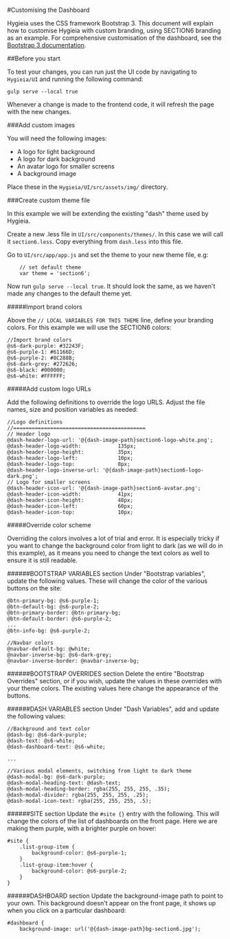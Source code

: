 #Customising the Dashboard

Hygieia uses the CSS framework Bootstrap 3. This document will explain how to customise Hygieia with custom branding, using SECTION6 branding as an example. For comprehensive customisation of the dashboard, see the [Bootstrap 3 documentation](https://getbootstrap.com/docs/3.4/customize/). 



##Before you start

To test your changes, you can run just the UI code by navigating to `Hygieia/UI` and running the following command:
```
gulp serve --local true
```

Whenever a change is made to the frontend code, it will refresh the page with the new changes. 

###Add custom images

You will need the following images:

* A logo for light background
* A logo for dark background
* An avatar logo for smaller screens
* A background image

Place these in the `Hygieia/UI/src/assets/img/` directory.

###Create custom theme file

In this example we will be extending the existing "dash" theme used by Hygieia. 

Create a new .less file in `UI/src/components/themes/`. In this case we will call it `section6.less`. Copy everything from `dash.less` into this file.

Go to `UI/src/app/app.js` and set the theme to your new theme file, e.g:
```
    // set default theme
    var theme = 'section6';
```

Now run `gulp serve --local true`. It should look the same, as we haven't made any changes to the default theme yet. 

#####Import brand colors

Above the `// LOCAL VARIABLES FOR THIS THEME` line, define your branding colors. For this example we will use the SECTION6 colors:

```
//Import brand colors
@s6-dark-purple: #32243F;
@s6-purple-1: #61166D;
@s6-purple-2: #8C288B;
@s6-dark-grey: #272626;
@s6-black: #000000;
@s6-white: #FFFFFF;
```

#####Add custom logo URLs

Add the following definitions to override the logo URLS. Adjust the file names, size and position variables as needed:

```
//Logo definitions
//===========================================
// Header logo
@dash-header-logo-url: '@{dash-image-path}section6-logo-white.png';
@dash-header-logo-width:            135px;
@dash-header-logo-height:           35px;
@dash-header-logo-left:             10px;
@dash-header-logo-top:              8px;
@dash-header-logo-inverse-url: '@{dash-image-path}section6-logo-dark.png';
// Logo for smaller screens
@dash-header-icon-url: '@{dash-image-path}section6-avatar.png';
@dash-header-icon-width:            41px;
@dash-header-icon-height:           48px;
@dash-header-icon-left:             60px;
@dash-header-icon-top:              10px;
```

#####Override color scheme

Overriding the colors involves a lot of trial and error. It is especially tricky if you want to change the background color from light to dark (as we will do in this example), as it means you need to change the text colors as well to ensure it is still readable. 

######BOOTSTRAP VARIABLES section
Under "Bootstrap variables", update the following values. These will change the color of the various buttons on the site:
```
@btn-primary-bg: @s6-purple-1;
@btn-default-bg: @s6-purple-2;
@btn-primary-border: @btn-primary-bg;
@btn-default-border: @s6-purple-2;
...
@btn-info-bg: @s6-purple-2;

//Navbar colors
@navbar-default-bg: @white;
@navbar-inverse-bg: @s6-dark-grey;
@navbar-inverse-border: @navbar-inverse-bg;
```


######BOOTSTRAP OVERRIDES section
Delete the entire "Bootstrap Overrides" section, or if you wish, update the values in these overrides with your theme colors. The existing values here change the appearance of the buttons. 

######DASH VARIABLES section
Under "Dash Variables", add and update the following values:

```
//Background and text color
@dash-bg: @s6-dark-purple;
@dash-text: @s6-white;
@dash-dashboard-text: @s6-white;

...

//Various modal elements, switching from light to dark theme
@dash-modal-bg: @s6-dark-purple;
@dash-modal-heading-text: @dash-text;
@dash-modal-heading-border: rgba(255, 255, 255, .35);
@dash-modal-divider: rgba(255, 255, 255, .25);
@dash-modal-icon-text: rgba(255, 255, 255, .5);
```

######SITE section
Update the `#site {}` entry with the following. This will change the colors of the list of dashboards on the front page. Here we are making them purple, with a brighter purple on hover:

```
#site {
    .list-group-item {
        background-color: @s6-purple-1;
    }
    .list-group-item:hover {
        background-color: @s6-purple-2;
    }
}
```

######DASHBOARD section
Update the background-image path to point to your own. This background doesn't appear on the front page, it shows up when you click on a particular dashboard:
```
#dashboard {
    background-image: url('@{dash-image-path}bg-section6.jpg');
```

